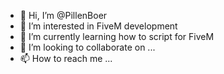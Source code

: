 - 👋 Hi, I’m @PillenBoer
- 👀 I’m interested in FiveM development
- 🌱 I’m currently learning how to script for FiveM
- 💞️ I’m looking to collaborate on ...
- 📫 How to reach me ...

<!---
PillenBoer/PillenBoer is a ✨ special ✨ repository because its `README.md` (this file) appears on your GitHub profile.
You can click the Preview link to take a look at your changes.
--->
